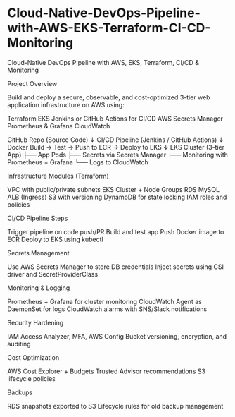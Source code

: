 # Cloud-Native-DevOps-Pipeline-with-AWS-EKS-Terraform-CI-CD-Monitoring
Cloud-Native DevOps Pipeline with AWS, EKS, Terraform, CI/CD &amp; Monitoring

Project Overview

Build and deploy a secure, observable, and cost-optimized 3-tier web application infrastructure on AWS using:

Terraform
EKS
Jenkins or GitHub Actions for CI/CD
AWS Secrets Manager
Prometheus & Grafana
CloudWatch


GitHub Repo (Source Code)
      ↓
CI/CD Pipeline (Jenkins / GitHub Actions)
      ↓
Docker Build → Test → Push to ECR → Deploy to EKS
      ↓
EKS Cluster (3-tier App)
  ├── App Pods
  ├── Secrets via Secrets Manager
  ├── Monitoring with Prometheus + Grafana
  └── Logs to CloudWatch


Infrastructure Modules (Terraform)

VPC with public/private subnets
EKS Cluster + Node Groups
RDS MySQL
ALB (Ingress)
S3 with versioning
DynamoDB for state locking
IAM roles and policies

CI/CD Pipeline Steps

Trigger pipeline on code push/PR
Build and test app
Push Docker image to ECR
Deploy to EKS using kubectl

Secrets Management

Use AWS Secrets Manager to store DB credentials
Inject secrets using CSI driver and SecretProviderClass

Monitoring & Logging

Prometheus + Grafana for cluster monitoring
CloudWatch Agent as DaemonSet for logs
CloudWatch alarms with SNS/Slack notifications

Security Hardening

IAM Access Analyzer, MFA, AWS Config
Bucket versioning, encryption, and auditing

 Cost Optimization

AWS Cost Explorer + Budgets
Trusted Advisor recommendations
S3 lifecycle policies

Backups

RDS snapshots exported to S3
Lifecycle rules for old backup management
